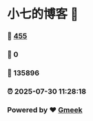 # 小七的博客 :link:  
### :page_facing_up: [455](/tag.html) 
### :speech_balloon: 0 
### :hibiscus: 135896 
### :alarm_clock: 2025-07-30 11:28:18 
### Powered by :heart: [Gmeek](https://github.com/Meekdai/Gmeek)
